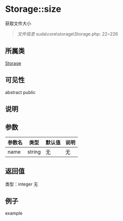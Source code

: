 # Storage::size
获取文件大小
> *文件信息* suda\core\storage\Storage.php: 22~226
## 所属类 

[Storage](../Storage.md)

## 可见性

abstract  public  
## 说明



## 参数

| 参数名 | 类型 | 默认值 | 说明 |
|--------|-----|-------|-------|
| name |  string | 无 | 无 |

## 返回值
类型：integer
无

## 例子

example